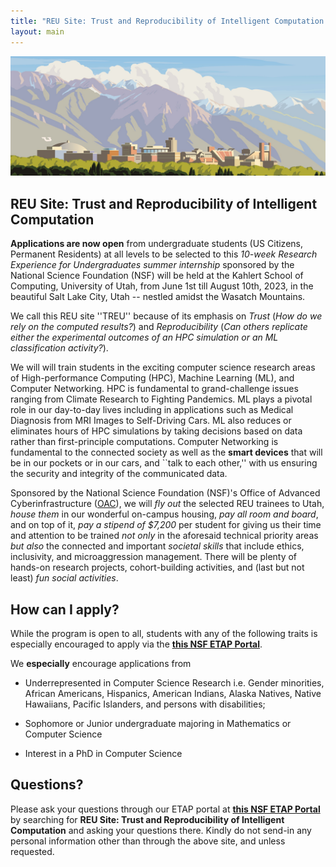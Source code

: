 ```yaml
---
title: "REU Site: Trust and Reproducibility of Intelligent Computation at Utah"
layout: main
---
```


<img src="./images/uou.jpg" alt="campus" width="820" />

## REU Site: Trust and Reproducibility of Intelligent Computation

**Applications are now open** from undergraduate students (US Citizens, Permanent Residents) at all levels to be selected to this *10-week Research Experience for Undergraduates summer internship* sponsored by the National Science Foundation (NSF) will be held at the Kahlert School of Computing, University of Utah, from June 1st till August 10th, 2023, in the beautiful Salt Lake City, Utah -- nestled amidst the Wasatch Mountains.

We call this REU site ''TREU'' because of its emphasis on *Trust* (*How do we rely on the computed results?*) and *Reproducibility* (*Can others replicate either the experimental outcomes of an HPC simulation or an ML classification activity?*).

We will will train students in the exciting computer science research areas of High-performance Computing (HPC), Machine Learning (ML), and Computer Networking. HPC is fundamental to grand-challenge issues ranging from Climate Research to Fighting Pandemics. ML plays a pivotal role in our day-to-day lives including in applications such as Medical Diagnosis from MRI Images to Self-Driving Cars. ML also reduces or eliminates hours of HPC simulations by taking decisions based on data rather than first-principle computations. Computer Networking is fundamental to the connected society as well as the **smart devices** that will be in our pockets or in our cars, and ``talk to each other,'' with us ensuring the security and integrity of the communicated data.

Sponsored by the National Science Foundation (NSF)'s Office of Advanced Cyberinfrastructure ([OAC](https://www.nsf.gov/div/index.jsp?div=OAC)), we will *fly out* the selected REU trainees to Utah, *house them* in our wonderful on-campus housing, *pay all room and board*, and on top of it, *pay a stipend of $7,200* per student for giving us their time and attention to be trained *not only* in the aforesaid technical priority areas *but also* the connected and important *societal skills* that include ethics, inclusivity, and microaggression management. There will be plenty of hands-on research projects, cohort-building activities, and (last but not least) *fun social activities*.

## **How can I apply?**

While the program is open to all, students with any of the following traits is especially encouraged to apply via the [**this NSF ETAP Portal**](https://www.nsf.gov/div/index.jsp?div=OAC).

We **especially** encourage applications from

 - Underrepresented in Computer Science Research i.e. Gender minorities, African Americans, Hispanics, American Indians, Alaska Natives, Native Hawaiians, Pacific Islanders, and persons with disabilities;
 
 - Sophomore or Junior undergraduate majoring in Mathematics or Computer Science
 
 - Interest in a PhD in Computer Science

## **Questions?**

Please ask your questions through our ETAP portal at [**this NSF ETAP Portal**](https://etap.nsf.gov/) by searching for **REU Site: Trust and Reproducibility of Intelligent Computation** and asking your questions there. Kindly do not send-in any personal information other than through the above site, and unless requested.

